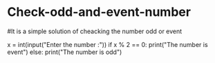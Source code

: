 # Check-odd-and-event-number
#It is a simple solution of cheacking the number odd or event

x = int(input("Enter the number :"))
if x % 2 == 0:
    print("The number is event")
else:
    print("The number is odd")
